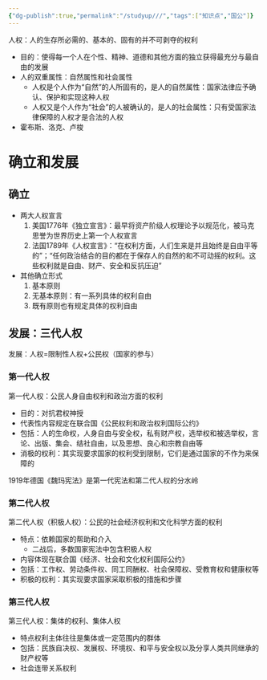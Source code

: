```yaml
---
{"dg-publish":true,"permalink":"/studyup///","tags":["知识点","国公"]}
---
```


人权：人的生存所必需的、基本的、固有的并不可剥夺的权利
- 目的：使得每一个人在个性、精神、道德和其他方面的独立获得最充分与最自由的发展
- 人的双重属性：自然属性和社会属性
	- 人权是个人作为“自然”的人所固有的，是人的自然属性：国家法律应予确认、保护和实现这种人权
	- 人权又是个人作为“社会”的人被确认的，是人的社会属性：只有受国家法律保障的人权才是合法的人权
- 霍布斯、洛克、卢梭
# 确立和发展
## 确立
- 两大人权宣言
	1. 美国1776年《独立宣言》：最早将资产阶级人权理论予以规范化，被马克思誉为世界历史上第一个人权宣言
	2. 法国1789年《人权宣言》：“在权利方面，人们生来是并且始终是自由平等的”；“任何政治结合的目的都在于保存人的自然的和不可动摇的权利。这些权利就是自由、财产、安全和反抗压迫”
- 其他确立形式
	1. 基本原则
	2. 无基本原则：有一系列具体的权利自由
	3. 既有原则也有规定具体的权利自由
## 发展：三代人权
发展：人权=限制性人权+公民权（国家的参与）
### 第一代人权
第一代人权：公民人身自由权利和政治方面的权利
- 目的：对抗君权神授
- 代表性内容规定在联合国《公民权利和政治权利国际公约》
- 包括：人的生命权，人身自由与安全权，私有财产权，选举权和被选举权，言论、出版、集会、结社自由，以及思想、良心和宗教自由等
- 消极的权利：其实现要求国家的权利受到限制，它们是通过国家的不作为来保障的

1919年德国《魏玛宪法》是第一代宪法和第二代人权的分水岭
### 第二代人权
第二代人权（积极人权）：公民的社会经济权利和文化科学方面的权利
- 特点：依赖国家的帮助和介入
	- 二战后，多数国家宪法中包含积极人权
- 内容体现在联合国《经济、社会和文化权利国际公约》
- 包括：工作权、劳动条件权、同工同酬权、社会保障权、受教育权和健康权等
- 积极的权利：其实现要求国家采取积极的措施和步骤
### 第三代人权
第三代人权：集体的权利、集体人权
- 特点权利主体往往是集体或一定范围内的群体
- 包括：民族自决权、发展权、环境权、和平与安全权以及分享人类共同继承的财产权等
- 社会连带关系权利